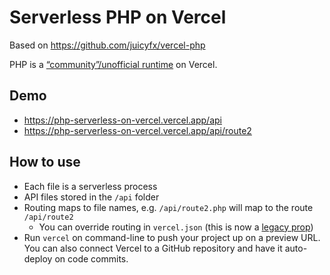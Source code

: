 # Serverless PHP on Vercel

Based on https://github.com/juicyfx/vercel-php

PHP is a [“community”/unofficial runtime](https://vercel.com/docs/runtimes#advanced-usage/community-runtimes) on Vercel.

## Demo

- https://php-serverless-on-vercel.vercel.app/api
- https://php-serverless-on-vercel.vercel.app/api/route2

## How to use

- Each file is a serverless process
- API files stored in the `/api` folder
- Routing maps to file names, e.g. `/api/route2.php` will map to the route `/api/route2`
  - You can override routing in `vercel.json` (this is now a [legacy prop](https://vercel.com/docs/cli#project-configuration/routes))
- Run `vercel` on command-line to push your project up on a preview URL. You can also connect Vercel to a GitHub repository and have it auto-deploy on code commits.
